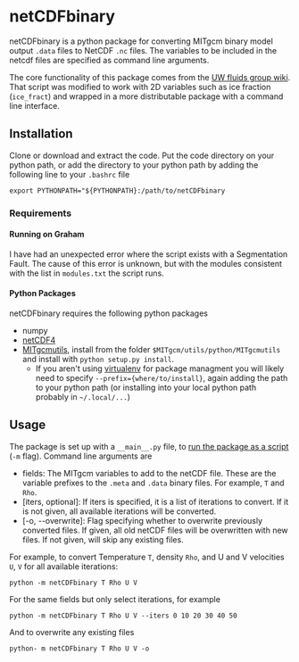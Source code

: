 # netCDFbinary
netCDFbinary is a python package for converting MITgcm binary model output `.data` files to NetCDF `.nc` files. The variables to be included in the netcdf files are specified as command line arguments.

The core functionality of this package comes from the [UW fluids group wiki](https://wiki.math.uwaterloo.ca/fluidswiki/index.php?title=NetCDF_Converter). That script was modified to work with 2D variables such as ice fraction (`ice_fract`) and wrapped in a more distributable package with a command line interface.

## Installation
Clone or download and extract the code. Put the code directory on your python path, or add the directory to your python path by adding the following line to your `.bashrc` file

    export PYTHONPATH="${PYTHONPATH}:/path/to/netCDFbinary

### Requirements

#### Running on Graham
I have had an unexpected error where the script exists with a Segmentation Fault. The cause of this error is unknown, but with the modules consistent with the list in `modules.txt` the script runs.

#### Python Packages
netCDFbinary requires the following python packages
  * numpy
  * [netCDF4](http://unidata.github.io/netcdf4-python/)
  * [MITgcmutils](https://github.com/MITgcm/MITgcm), install from the folder `$MITgcm/utils/python/MITgcmutils` and install with `python setup.py install`.
    * If you aren't using [virtualenv](https://virtualenv.pypa.io/en/stable/) for package managment you will likely need to specify `--prefix={where/to/install}`, again adding the path to your python path (or installing into your local python path probably in `~/.local/...`)

## Usage
The package is set up with a `__main__.py` file, to [run the package as a script](https://docs.python.org/2/using/cmdline.html) (`-m` flag). Command line arguments are
  * fields: The MITgcm variables to add to the netCDF file. These are the variable prefixes to the `.meta` and `.data` binary files. For example, `T` and `Rho`.
  * [iters, optional]: If iters is specified, it is a list of iterations to convert. If it is not given, all available iterations will be converted.
  * [-o, --overwrite]: Flag specifying whether to overwrite previously converted files. If given, all old netCDF files will be overwritten with new files. If not given, will skip any existing files.

For example, to convert Temperature `T`, density `Rho`, and U and V velocities `U`, `V` for all available iterations:

    python -m netCDFbinary T Rho U V

For the same fields but only select iterations, for example

    python -m netCDFbinary T Rho U V --iters 0 10 20 30 40 50

  And to overwrite any existing files

    python- m netCDFbinary T Rho U V -o
